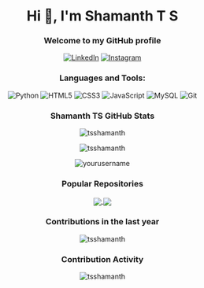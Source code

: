 <h1 align="center">Hi 👋, I'm Shamanth T S</h1>
<h3 align="center">Welcome to my GitHub profile</h3>

<p align="center">
  <a href="https://www.linkedin.com/in/shamanth-sharma-b2678322a"><img src="https://img.icons8.com/fluent/48/000000/linkedin.png" alt="LinkedIn"/></a>
  <a href="https://www.instagram.com/shamanth_sharma?igsh=MWdha3ZlOTEwOHNtYg=="><img src="https://img.icons8.com/fluent/48/000000/instagram-new.png" alt="Instagram"/></a>
</p>

<h3 align="center">Languages and Tools:</h3>
<p align="center">
  <img src="https://img.icons8.com/color/48/000000/python.png" alt="Python"/>
  <img src="https://img.icons8.com/color/48/000000/html-5.png" alt="HTML5"/>
  <img src="https://img.icons8.com/color/48/000000/css3.png" alt="CSS3"/>
  <img src="https://img.icons8.com/color/48/000000/javascript.png" alt="JavaScript"/>
  <img src="https://img.icons8.com/color/48/000000/mysql-logo.png" alt="MySQL"/>
  <img src="https://img.icons8.com/color/48/000000/git.png" alt="Git"/>
</p>

<h3 align="center">Shamanth TS GitHub Stats</h3>
<p align="center">
  <img src="https://github-readme-stats.vercel.app/api?username=tsshamanth&show_icons=true&theme=radical" alt="tsshamanth" />
</p>
<p align="center">
  <img src="https://github-readme-stats.vercel.app/api/top-langs/?username=tsshamanth&layout=compact&theme=radical" alt="tsshamanth" />
</p>
<p align="center">
  <img src="https://github-readme-streak-stats.herokuapp.com/?user=tsshamantht&theme=radical" alt="yourusername" />
</p>

<h3 align="center">Popular Repositories</h3>
<p align="center">
  <a href="https://github.com/tsshamanth/repo1">
    <img align="center" src="https://github-readme-stats.vercel.app/api/pin/?username=tsshamanth&repo=repo1&theme=radical" />
  </a>
  <a href="https://github.com/yourusername/repo2">
    <img align="center" src="https://github-readme-stats.vercel.app/api/pin/?username=tsshamanth&repo=repo2&theme=radical" />
  </a>
</p>

<h3 align="center">Contributions in the last year</h3>
<p align="center">
  <img src="https://activity-graph.herokuapp.com/graph?username=tsshamanth&theme=react-dark" alt="tsshamanth" />
</p>

<h3 align="center">Contribution Activity</h3>
<p align="center">
  <img src="https://github-readme-stats.vercel.app/api?username=tsshamanth&show_icons=true&theme=radical" alt="tsshamanth" />
</p>
